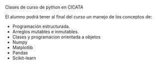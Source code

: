 Clases de curso de python en CICATA

El alumno podrá tener al final del curso un manejo de los conceptos de:

- Programación estructurada.
- Arreglos mutables e inmutables.
- Clases y programacion orientada a objetos
- Numpy
- Matplotlib
- Pandas
- Scikit-learn
